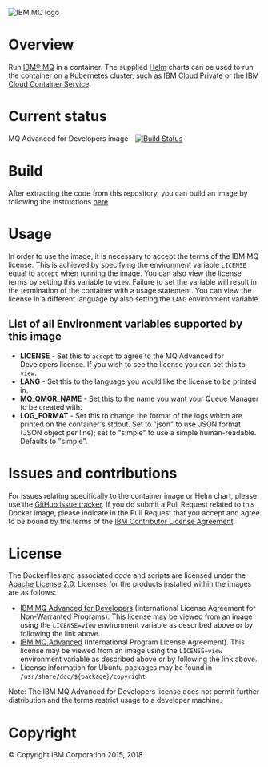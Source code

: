 ![IBM MQ logo](https://developer.ibm.com/messaging/wp-content/uploads/sites/18/2017/07/IBM-MQ-Square-200.png)

# Overview

Run [IBM® MQ](http://www-03.ibm.com/software/products/en/ibm-mq) in a container.  The supplied [Helm](https://helm.sh/) charts can be used to run the container on a [Kubernetes](https://kubernetes.io) cluster, such as [IBM Cloud Private](https://www.ibm.com/cloud-computing/products/ibm-cloud-private/) or the [IBM Cloud Container Service](https://www.ibm.com/cloud/container-service).  

# Current status
MQ Advanced for Developers image - [![Build Status](https://travis-ci.org/ibm-messaging/mq-container.svg?branch=master)](https://travis-ci.org/ibm-messaging/mq-container)

# Build
After extracting the code from this repository, you can build an image by following the instructions [here](docs/building.md)

# Usage
In order to use the image, it is necessary to accept the terms of the IBM MQ license.  This is achieved by specifying the environment variable `LICENSE` equal to `accept` when running the image.  You can also view the license terms by setting this variable to `view`. Failure to set the variable will result in the termination of the container with a usage statement.  You can view the license in a different language by also setting the `LANG` environment variable.


## List of all Environment variables supported by this image

* **LICENSE** - Set this to `accept` to agree to the MQ Advanced for Developers license. If you wish to see the license you can set this to `view`.
* **LANG** - Set this to the language you would like the license to be printed in.
* **MQ_QMGR_NAME** - Set this to the name you want your Queue Manager to be created with.
* **LOG_FORMAT** - Set this to change the format of the logs which are printed on the container's stdout.  Set to "json" to use JSON format (JSON object per line); set to "simple" to use a simple human-readable.  Defaults to "simple".


# Issues and contributions

For issues relating specifically to the container image or Helm chart, please use the [GitHub issue tracker](https://github.com/ibm-messaging/mq-container/issues). If you do submit a Pull Request related to this Docker image, please indicate in the Pull Request that you accept and agree to be bound by the terms of the [IBM Contributor License Agreement](CLA.md).


# License

The Dockerfiles and associated code and scripts are licensed under the [Apache License 2.0](http://www.apache.org/licenses/LICENSE-2.0.html).
Licenses for the products installed within the images are as follows:

 - [IBM MQ Advanced for Developers](http://www14.software.ibm.com/cgi-bin/weblap/lap.pl?la_formnum=Z125-3301-14&li_formnum=L-APIG-AKHJY4) (International License Agreement for Non-Warranted Programs). This license may be viewed from an image using the `LICENSE=view` environment variable as described above or by following the link above.
 - [IBM MQ Advanced](http://www14.software.ibm.com/cgi-bin/weblap/lap.pl?la_formnum=Z125-3301-14&li_formnum=L-APIG-AKHJJP) (International Program License Agreement). This license may be viewed from an image using the `LICENSE=view` environment variable as described above or by following the link above.
 - License information for Ubuntu packages may be found in `/usr/share/doc/${package}/copyright`

Note: The IBM MQ Advanced for Developers license does not permit further distribution and the terms restrict usage to a developer machine.

# Copyright

© Copyright IBM Corporation 2015, 2018
